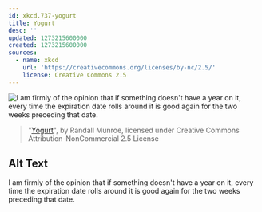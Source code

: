 ```yaml
---
id: xkcd.737-yogurt
title: Yogurt
desc: ''
updated: 1273215600000
created: 1273215600000
sources:
  - name: xkcd
    url: 'https://creativecommons.org/licenses/by-nc/2.5/'
    license: Creative Commons 2.5
---
```

![I am firmly of the opinion that if something doesn't have a year on it, every time the expiration date rolls around it is good again for the two weeks preceding that date.](https://imgs.xkcd.com/comics/yogurt.png)
> "[Yogurt](https://xkcd.com/737/)", by Randall Munroe, licensed under Creative Commons Attribution-NonCommercial 2.5 License

## Alt Text
I am firmly of the opinion that if something doesn't have a year on it, every time the expiration date rolls around it is good again for the two weeks preceding that date.
